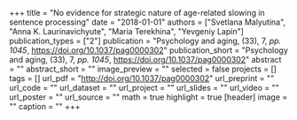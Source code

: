 +++
title = "No evidence for strategic nature of age-related slowing in sentence processing"
date = "2018-01-01"
authors = ["Svetlana Malyutina", "Anna K. Laurinavichyute", "Maria Terekhina", "Yevgeniy Lapin"]
publication_types = ["2"]
publication = "Psychology and aging, (33), 7, _pp. 1045_, https://doi.org/10.1037/pag0000302"
publication_short = "Psychology and aging, (33), 7, _pp. 1045_, https://doi.org/10.1037/pag0000302"
abstract = ""
abstract_short = ""
image_preview = ""
selected = false
projects = []
tags = []
url_pdf = "http://doi.org/10.1037/pag0000302"
url_preprint = ""
url_code = ""
url_dataset = ""
url_project = ""
url_slides = ""
url_video = ""
url_poster = ""
url_source = ""
math = true
highlight = true
[header]
image = ""
caption = ""
+++
